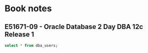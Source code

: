 # Book notes
## E51671-09 - Oracle Database 2 Day DBA 12c Release 1


~~~sql
select * from dba_users;
~~~
